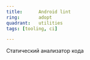 ```yaml
---
title:      Android lint
ring:       adopt
quadrant:   utilities
tags: [tooling, ci]

---
```


Статический анализатор кода
